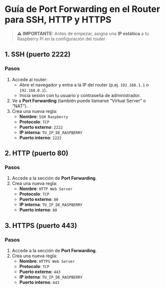 
# Guía de Port Forwarding en el Router para SSH, HTTP y HTTPS

> ⚠️ **IMPORTANTE:**
> Antes de empezar, asigna una **IP estática** a tu Raspberry Pi en la configuración del router

## 1. SSH (puerto 2222)

### Pasos
1. Accede al router:
   - Abre el navegador y entra a la IP del router (p.ej. `192.168.1.1` o `192.168.0.1`).
   - Inicia sesión con tu usuario y contraseña de administrador.
2. Ve a **Port Forwarding** (también puede llamarse “Virtual Server” o “NAT”).
3. Crea una nueva regla:
   - **Nombre**: `SSH Raspberry`
   - **Protocolo**: `TCP`
   - **Puerto externo**: `2222`
   - **IP interna**: `TU_IP_DE_RASPBERRY`
   - **Puerto interno**: `2222`

## 2. HTTP (puerto 80)

### Pasos
1. Accede a la sección de **Port Forwarding**.
2. Crea una nueva regla:
   - **Nombre**: `HTTP Web Server`
   - **Protocolo**: `TCP`
   - **Puerto externo**: `80`
   - **IP interna**: `TU_IP_DE_RASPBERRY`
   - **Puerto interno**: `80`

## 3. HTTPS (puerto 443)

### Pasos
1. Accede a la sección de **Port Forwarding**.
2. Crea una nueva regla:
   - **Nombre**: `HTTPS Web Server`
   - **Protocolo**: `TCP`
   - **Puerto externo**: `443`
   - **IP interna**: `TU_IP_DE_RASPBERRY`
   - **Puerto interno**: `443`
